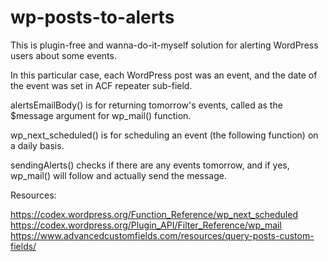 # wp-posts-to-alerts

This is plugin-free and wanna-do-it-myself solution for alerting WordPress users about some events. 

In this particular case, each WordPress post was an event, and the date of the event was set in ACF repeater sub-field.

alertsEmailBody() is for returning tomorrow's events, called as the $message argument for wp_mail() function.  

wp_next_scheduled() is for scheduling an event (the following function) on a daily basis.

sendingAlerts() checks if there are any events tomorrow, and if yes, wp_mail() will follow and actually send the message.

Resources:

https://codex.wordpress.org/Function_Reference/wp_next_scheduled
https://codex.wordpress.org/Plugin_API/Filter_Reference/wp_mail
https://www.advancedcustomfields.com/resources/query-posts-custom-fields/
